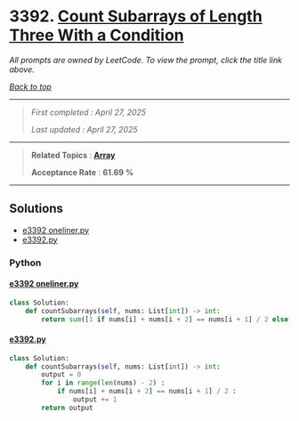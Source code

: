 # 3392. [Count Subarrays of Length Three With a Condition](<https://leetcode.com/problems/count-subarrays-of-length-three-with-a-condition>)

*All prompts are owned by LeetCode. To view the prompt, click the title link above.*

*[Back to top](<../README.md>)*

------

> *First completed : April 27, 2025*
>
> *Last updated : April 27, 2025*

------

> **Related Topics** : **[Array](<by_topic/Array.md>)**
>
> **Acceptance Rate** : **61.69 %**

------

## Solutions

- [e3392 oneliner.py](<../my-submissions/e3392 oneliner.py>)
- [e3392.py](<../my-submissions/e3392.py>)
### Python
#### [e3392 oneliner.py](<../my-submissions/e3392 oneliner.py>)
```Python
class Solution:
    def countSubarrays(self, nums: List[int]) -> int:
        return sum([1 if nums[i] + nums[i + 2] == nums[i + 1] / 2 else 0 for i in range(len(nums) - 2)])
```

#### [e3392.py](<../my-submissions/e3392.py>)
```Python
class Solution:
    def countSubarrays(self, nums: List[int]) -> int:
        output = 0
        for i in range(len(nums) - 2) :
            if nums[i] + nums[i + 2] == nums[i + 1] / 2 :
                output += 1
        return output
```

